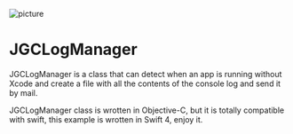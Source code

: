 
![picture](iogIcon.png)

# JGCLogManager

JGCLogManager is a class that can detect when an app is running without Xcode and create a file with all the contents of the console log and send it by mail.

JGCLogManager class is wrotten in Objective-C, but it is totally compatible with swift, this example is wrotten in Swift 4, enjoy it.

